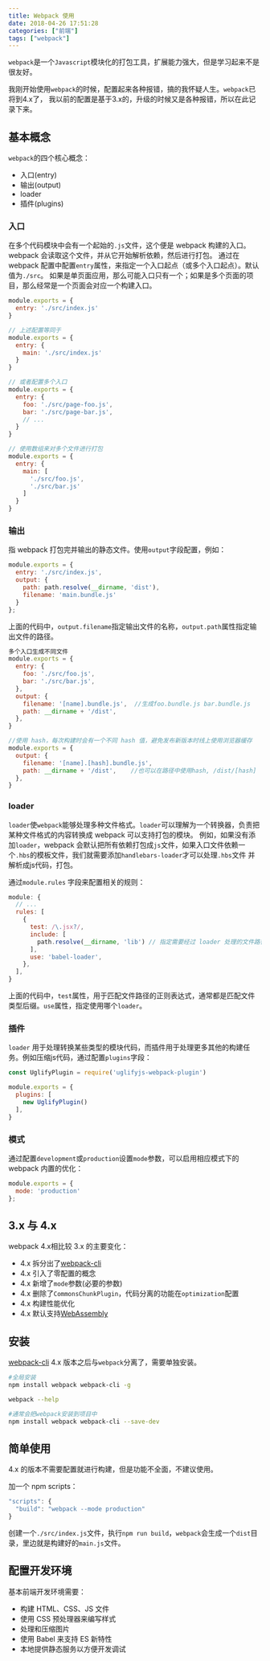 ```yaml
---
title: Webpack 使用
date: 2018-04-26 17:51:28
categories: ["前端"]
tags: ["webpack"]
---
```


`webpack`是一个`Javascript`模块化的打包工具，扩展能力强大，但是学习起来不是很友好。

<!-- more -->

我刚开始使用`webpack`的时候，配置起来各种报错，搞的我怀疑人生。`webpack`已将到4.x了，
我以前的配置是基于3.x的，升级的时候又是各种报错，所以在此记录下来。

## 基本概念
`webpack`的四个核心概念：

- 入口(entry)
- 输出(output)
- loader
- 插件(plugins)

### 入口

在多个代码模块中会有一个起始的`.js`文件，这个便是 webpack 构建的入口。webpack 会读取这个文件，并从它开始解析依赖，然后进行打包。
通过在 webpack 配置中配置`entry`属性，来指定一个入口起点（或多个入口起点）。默认值为`./src`。
如果是单页面应用，那么可能入口只有一个；如果是多个页面的项目，那么经常是一个页面会对应一个构建入口。

```javascript
module.exports = {
  entry: './src/index.js'
}

// 上述配置等同于
module.exports = {
  entry: {
    main: './src/index.js'
  }
}

// 或者配置多个入口
module.exports = {
  entry: {
    foo: './src/page-foo.js',
    bar: './src/page-bar.js',
    // ...
  }
}

// 使用数组来对多个文件进行打包
module.exports = {
  entry: {
    main: [
      './src/foo.js',
      './src/bar.js'
    ]
  }
}
```

### 输出
指 webpack 打包完并输出的静态文件。使用`output`字段配置，例如：
```javascript
module.exports = {
  entry: './src/index.js',
  output: {
    path: path.resolve(__dirname, 'dist'),
    filename: 'main.bundle.js'
  }
};
```

上面的代码中，`output.filename`指定输出文件的名称，`output.path`属性指定输出文件的路径。

```javascript
多个入口生成不同文件
module.exports = {
  entry: {
    foo: './src/foo.js',
    bar: './src/bar.js',
  },
  output: {
    filename: '[name].bundle.js',  //生成foo.bundle.js bar.bundle.js
    path: __dirname + '/dist',
  },
}

//使用 hash，每次构建时会有一个不同 hash 值，避免发布新版本时线上使用浏览器缓存
module.exports = {
  output: {
    filename: '[name].[hash].bundle.js',
    path: __dirname + '/dist',    //也可以在路径中使用hash, /dist/[hash]
  },
}
```

### loader

`loader`使`webpack`能够处理多种文件格式。`loader`可以理解为一个转换器，负责把某种文件格式的内容转换成 webpack 可以支持打包的模块。
例如，如果没有添加`loader`，webpack 会默认把所有依赖打包成`js`文件，如果入口文件依赖一个`.hbs`的模板文件，我们就需要添加`handlebars-loader`才可以处理`.hbs`文件
并解析成js代码，打包。

通过`module.rules` 字段来配置相关的规则：
```javascript
module: {
  // ...
  rules: [
    {
      test: /\.jsx?/,
      include: [
        path.resolve(__dirname, 'lib') // 指定需要经过 loader 处理的文件路径
      ],
      use: 'babel-loader',
    },
  ],
}
```

上面的代码中，`test`属性，用于匹配文件路径的正则表达式，通常都是匹配文件类型后缀。`use`属性，指定使用哪个`loader`。

### 插件
`loader` 用于处理转换某些类型的模块代码，而插件用于处理更多其他的构建任务。例如压缩js代码，通过配置`plugins`字段：
```javascript
const UglifyPlugin = require('uglifyjs-webpack-plugin')

module.exports = {
  plugins: [
    new UglifyPlugin()
  ],
}
```

### 模式
通过配置`development`或`production`设置`mode`参数，可以启用相应模式下的 webpack 内置的优化：
```javascript
module.exports = {
  mode: 'production'
};
```

## 3.x 与 4.x
webpack 4.x相比较 3.x 的主要变化：

- 4.x 拆分出了[webpack-cli](https://github.com/webpack/webpack-cli)
- 4.x 引入了零配置的概念
- 4.x 新增了`mode`参数(必要的参数)
- 4.x 删除了`CommonsChunkPlugin`，代码分离的功能在`optimization`配置
- 4.x 构建性能优化
- 4.x 默认支持[WebAssembly](https://developer.mozilla.org/en-US/docs/WebAssembly)

## 安装
[webpack-cli](https://github.com/webpack/webpack-cli) 4.x 版本之后与`webpack`分离了，需要单独安装。

```bash
#全局安装
npm install webpack webpack-cli -g

webpack --help

#通常会把webpack安装到项目中
npm install webpack webpack-cli --save-dev
```

## 简单使用
4.x 的版本不需要配置就进行构建，但是功能不全面，不建议使用。

加一个 npm scripts：
```javascript
"scripts": {
  "build": "webpack --mode production"
}
```

创建一个`./src/index.js`文件，执行`npm run build`，`webpack`会生成一个`dist`目录，里边就是构建好的`main.js`文件。


## 配置开发环境
基本前端开发环境需要：

- 构建 HTML、CSS、JS 文件
- 使用 CSS 预处理器来编写样式
- 处理和压缩图片
- 使用 Babel 来支持 ES 新特性
- 本地提供静态服务以方便开发调试